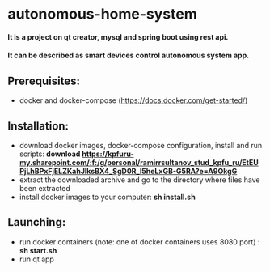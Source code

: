 # autonomous-home-system

#### It is a project on qt creator, mysql and spring boot using rest api.
#### It can be described as smart devices control autonomous system app.

## Prerequisites:
- docker and docker-compose (https://docs.docker.com/get-started/)

## Installation:
- download docker images, docker-compose configuration, install and run scripts: **download https://kpfuru-my.sharepoint.com/:f:/g/personal/ramirrsultanov_stud_kpfu_ru/EtEUPjLhBPxFjELZKahJlksBX4_SgD0R_I5heLxGB-G5RA?e=A9OkgG**
- extract the downloaded archive and go to the directory where files have been extracted
- install docker images to your computer: **sh install.sh**

## Launching:
- run docker containers (note: one of docker containers uses 8080 port) : **sh start.sh**
- run qt app
